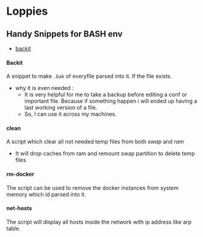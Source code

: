 # Loppies

## Handy Snippets for BASH env

- [backit](#Backit)  

  
  

#### Backit  
A snippet to make `.bak` of everyfile parsed into it. If the file exists.   

* why it is even needed :
  * It is very helpful for me to take a backup before editing a conf or important file. Because if something happen i will ended up having a last working version of a file.
  * So, I can use it across my machines.

#### clean
A script which clear all not needed temp files from both *swap* and *ram*
* It will drop caches from ram and remount swap partition to delete temp files

#### rm-docker
The script can be used to remove the docker instances from system memory which id parsed into it.

#### net-hosts
The script will display all hosts inside the network with ip address like arp table.
